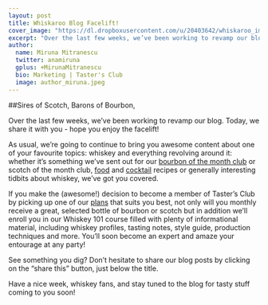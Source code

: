 ```yaml
---
layout: post
title: Whiskaroo Blog Facelift!
cover_image: "https://dl.dropboxusercontent.com/u/20403642/whiskaroo_images/whiskaroo_header_images/12.jpg"
excerpt: "Over the last few weeks, we’ve been working to revamp our blog. Today, we share it with you - hope you enjoy the facelift!..."
author:
  name: Miruna Mitranescu
  twitter: anamiruna
  gplus: +MirunaMitranescu 
  bio: Marketing | Taster's Club
  image: author_miruna.jpeg
---
```


##Sires of Scotch, Barons of Bourbon,

Over the last few weeks, we’ve been working to revamp our blog. Today, we share it with you - hope you enjoy the facelift!

As usual, we’re going to continue to bring you awesome content about one of your favourite topics: whiskey and everything revolving around it: whether it’s something we’ve sent out for our [bourbon of the month club](http://www.tastersclub.com/blog/september-bourbon-of-the-month-hillrock-solera.html) or scotch of the month club, [food](http://www.tastersclub.com/blog/peach-bourbon-pie.html) and [cocktail](http://www.tastersclub.com/blog/pumpkin-spice-milkshake-breckenridge-bourbon.html) recipes or generally interesting tidbits about whiskey, we’ve got you covered. 

If you make the (awesome!) decision to become a member of Taster’s Club by picking up one of our [plans](http://www.tastersclub.com/offers) that suits you best, not only will you monthly receive a great, selected bottle of bourbon or scotch but in addition we’ll enroll you in our Whiskey 101 course filled with plenty of informational material, including whiskey profiles, tasting notes, style guide, production techniques and more. You’ll soon become an expert and amaze your entourage at any party!

See something you dig? Don’t hesitate to share our blog posts by clicking on the “share this” button, just below the title. 

Have a nice week, whiskey fans, and stay tuned to the blog for tasty stuff coming to you soon!